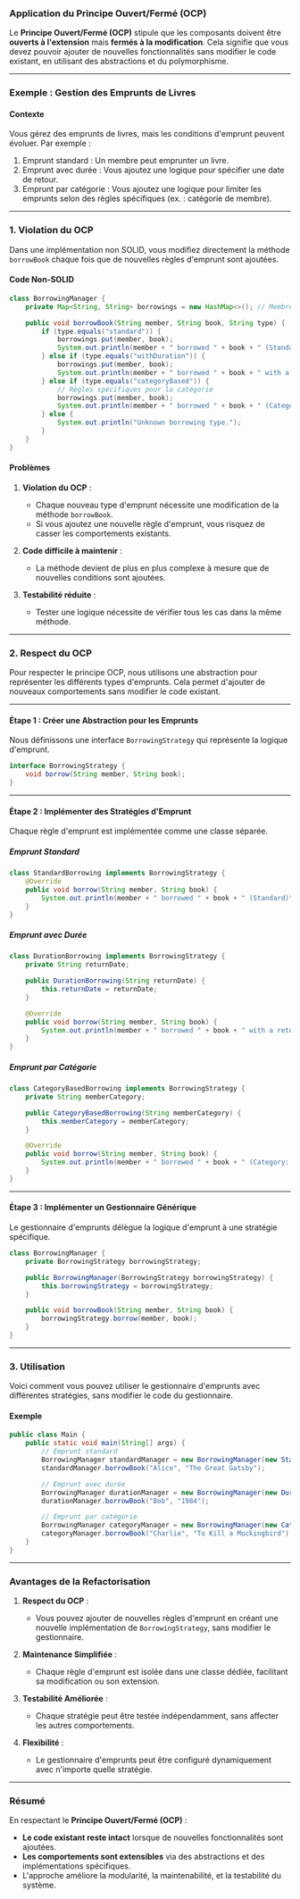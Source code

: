 ### Application du **Principe Ouvert/Fermé (OCP)**

Le **Principe Ouvert/Fermé (OCP)** stipule que les composants doivent être **ouverts à l'extension** mais **fermés à la modification**. Cela signifie que vous devez pouvoir ajouter de nouvelles fonctionnalités sans modifier le code existant, en utilisant des abstractions et du polymorphisme.

---

### Exemple : Gestion des Emprunts de Livres

#### Contexte
Vous gérez des emprunts de livres, mais les conditions d'emprunt peuvent évoluer. Par exemple :
1. Emprunt standard : Un membre peut emprunter un livre.
2. Emprunt avec durée : Vous ajoutez une logique pour spécifier une date de retour.
3. Emprunt par catégorie : Vous ajoutez une logique pour limiter les emprunts selon des règles spécifiques (ex. : catégorie de membre).

---

### 1. **Violation du OCP**

Dans une implémentation non SOLID, vous modifiez directement la méthode `borrowBook` chaque fois que de nouvelles règles d'emprunt sont ajoutées.

#### Code Non-SOLID

```java
class BorrowingManager {
    private Map<String, String> borrowings = new HashMap<>(); // Membre -> Livre

    public void borrowBook(String member, String book, String type) {
        if (type.equals("standard")) {
            borrowings.put(member, book);
            System.out.println(member + " borrowed " + book + " (Standard)");
        } else if (type.equals("withDuration")) {
            borrowings.put(member, book);
            System.out.println(member + " borrowed " + book + " with a return date.");
        } else if (type.equals("categoryBased")) {
            // Règles spécifiques pour la catégorie
            borrowings.put(member, book);
            System.out.println(member + " borrowed " + book + " (Category Based)");
        } else {
            System.out.println("Unknown borrowing type.");
        }
    }
}
```

#### Problèmes

1. **Violation du OCP** :
   - Chaque nouveau type d'emprunt nécessite une modification de la méthode `borrowBook`.
   - Si vous ajoutez une nouvelle règle d'emprunt, vous risquez de casser les comportements existants.

2. **Code difficile à maintenir** :
   - La méthode devient de plus en plus complexe à mesure que de nouvelles conditions sont ajoutées.

3. **Testabilité réduite** :
   - Tester une logique nécessite de vérifier tous les cas dans la même méthode.

---

### 2. **Respect du OCP**

Pour respecter le principe OCP, nous utilisons une abstraction pour représenter les différents types d'emprunts. Cela permet d'ajouter de nouveaux comportements sans modifier le code existant.

---

#### Étape 1 : Créer une Abstraction pour les Emprunts

Nous définissons une interface `BorrowingStrategy` qui représente la logique d'emprunt.

```java
interface BorrowingStrategy {
    void borrow(String member, String book);
}
```

---

#### Étape 2 : Implémenter des Stratégies d'Emprunt

Chaque règle d'emprunt est implémentée comme une classe séparée.

##### Emprunt Standard

```java
class StandardBorrowing implements BorrowingStrategy {
    @Override
    public void borrow(String member, String book) {
        System.out.println(member + " borrowed " + book + " (Standard)");
    }
}
```

##### Emprunt avec Durée

```java
class DurationBorrowing implements BorrowingStrategy {
    private String returnDate;

    public DurationBorrowing(String returnDate) {
        this.returnDate = returnDate;
    }

    @Override
    public void borrow(String member, String book) {
        System.out.println(member + " borrowed " + book + " with a return date: " + returnDate);
    }
}
```

##### Emprunt par Catégorie

```java
class CategoryBasedBorrowing implements BorrowingStrategy {
    private String memberCategory;

    public CategoryBasedBorrowing(String memberCategory) {
        this.memberCategory = memberCategory;
    }

    @Override
    public void borrow(String member, String book) {
        System.out.println(member + " borrowed " + book + " (Category: " + memberCategory + ")");
    }
}
```

---

#### Étape 3 : Implémenter un Gestionnaire Générique

Le gestionnaire d'emprunts délègue la logique d'emprunt à une stratégie spécifique.

```java
class BorrowingManager {
    private BorrowingStrategy borrowingStrategy;

    public BorrowingManager(BorrowingStrategy borrowingStrategy) {
        this.borrowingStrategy = borrowingStrategy;
    }

    public void borrowBook(String member, String book) {
        borrowingStrategy.borrow(member, book);
    }
}
```

---

### 3. **Utilisation**

Voici comment vous pouvez utiliser le gestionnaire d'emprunts avec différentes stratégies, sans modifier le code du gestionnaire.

#### Exemple

```java
public class Main {
    public static void main(String[] args) {
        // Emprunt standard
        BorrowingManager standardManager = new BorrowingManager(new StandardBorrowing());
        standardManager.borrowBook("Alice", "The Great Gatsby");

        // Emprunt avec durée
        BorrowingManager durationManager = new BorrowingManager(new DurationBorrowing("2024-12-01"));
        durationManager.borrowBook("Bob", "1984");

        // Emprunt par catégorie
        BorrowingManager categoryManager = new BorrowingManager(new CategoryBasedBorrowing("VIP"));
        categoryManager.borrowBook("Charlie", "To Kill a Mockingbird");
    }
}
```

---

### Avantages de la Refactorisation

1. **Respect du OCP** :
   - Vous pouvez ajouter de nouvelles règles d'emprunt en créant une nouvelle implémentation de `BorrowingStrategy`, sans modifier le gestionnaire.

2. **Maintenance Simplifiée** :
   - Chaque règle d'emprunt est isolée dans une classe dédiée, facilitant sa modification ou son extension.

3. **Testabilité Améliorée** :
   - Chaque stratégie peut être testée indépendamment, sans affecter les autres comportements.

4. **Flexibilité** :
   - Le gestionnaire d'emprunts peut être configuré dynamiquement avec n'importe quelle stratégie.

---

### Résumé

En respectant le **Principe Ouvert/Fermé (OCP)** :
- **Le code existant reste intact** lorsque de nouvelles fonctionnalités sont ajoutées.
- **Les comportements sont extensibles** via des abstractions et des implémentations spécifiques.
- L'approche améliore la modularité, la maintenabilité, et la testabilité du système.